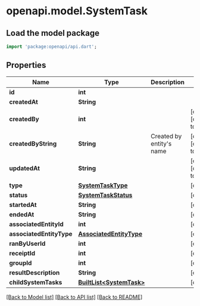 # openapi.model.SystemTask

## Load the model package
```dart
import 'package:openapi/api.dart';
```

## Properties
Name | Type | Description | Notes
------------ | ------------- | ------------- | -------------
**id** | **int** |  | 
**createdAt** | **String** |  | 
**createdBy** | **int** |  | [optional] [default to 0]
**createdByString** | **String** | Created by entity's name | [optional] [default to '']
**updatedAt** | **String** |  | [optional] [default to '']
**type** | [**SystemTaskType**](SystemTaskType.md) |  | [optional] 
**status** | [**SystemTaskStatus**](SystemTaskStatus.md) |  | [optional] 
**startedAt** | **String** |  | [optional] 
**endedAt** | **String** |  | [optional] 
**associatedEntityId** | **int** |  | [optional] 
**associatedEntityType** | [**AssociatedEntityType**](AssociatedEntityType.md) |  | [optional] 
**ranByUserId** | **int** |  | [optional] 
**receiptId** | **int** |  | [optional] 
**groupId** | **int** |  | [optional] 
**resultDescription** | **String** |  | [optional] 
**childSystemTasks** | [**BuiltList&lt;SystemTask&gt;**](SystemTask.md) |  | [optional] 

[[Back to Model list]](../README.md#documentation-for-models) [[Back to API list]](../README.md#documentation-for-api-endpoints) [[Back to README]](../README.md)


